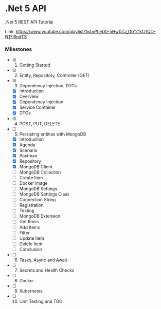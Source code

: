 # .Net 5 API

.Net 5 REST API Tutorial

Link: https://www.youtube.com/playlist?list=PLeD0-5Hw0ZJ_GlY21kfzfQD-N17i8pdTS

### Milestones

- [x] 1. Getting Started
- [x] 2. Entity, Repository, Controller (GET)
- [x] 3. Dependency Injection, DTOs
  - [x] Introduction
  - [x] Overview
  - [x] Dependency Injection
  - [x] Service Container
  - [x] DTOs
- [x] 4. POST, PUT, DELETE
- [ ] 5. Persisting entities with MongoDB
  - [x] Introduction
  - [x] Agenda
  - [x] Scenario
  - [x] Postman
  - [x] Repository
  - [x] MongoDB Client
  - [ ] MongoDB Collection
  - [ ] Create Item
  - [ ] Docker Image
  - [ ] MongoDB Settings
  - [ ] MongoDB Settings Class
  - [ ] Connection String
  - [ ] Registration
  - [ ] Testing
  - [ ] MongoDB Extension
  - [ ] Get Items
  - [ ] Add Items
  - [ ] Filter
  - [ ] Update Item
  - [ ] Delete Item
  - [ ] Conclusion
- [ ] 6. Tasks, Async and Await
- [ ] 7. Secrets and Health Checks
- [ ] 8. Docker
- [ ] 9. Kubernetes
- [ ] 10. Unit Testing and TDD
